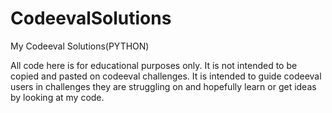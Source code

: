 CodeevalSolutions
=================

My Codeeval Solutions(PYTHON)

All code here is for educational purposes only. 
It is not intended to be copied and pasted on codeeval challenges.
It is intended to guide codeeval users in challenges they are struggling on and hopefully learn or get ideas by looking at my code.
